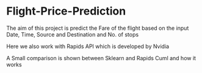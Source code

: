# Flight-Price-Prediction
The aim of this project is predict the Fare of the flight based on the input Date, Time, Source and Destination and No. of stops

Here we also work with Rapids API which is developed by Nvidia

A Small comparison is shown between Sklearn and Rapids Cuml and how it works
